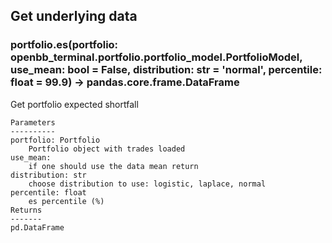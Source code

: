 ## Get underlying data 
### portfolio.es(portfolio: openbb_terminal.portfolio.portfolio_model.PortfolioModel, use_mean: bool = False, distribution: str = 'normal', percentile: float = 99.9) -> pandas.core.frame.DataFrame

Get portfolio expected shortfall

    Parameters
    ----------
    portfolio: Portfolio
        Portfolio object with trades loaded
    use_mean:
        if one should use the data mean return
    distribution: str
        choose distribution to use: logistic, laplace, normal
    percentile: float
        es percentile (%)
    Returns
    -------
    pd.DataFrame

